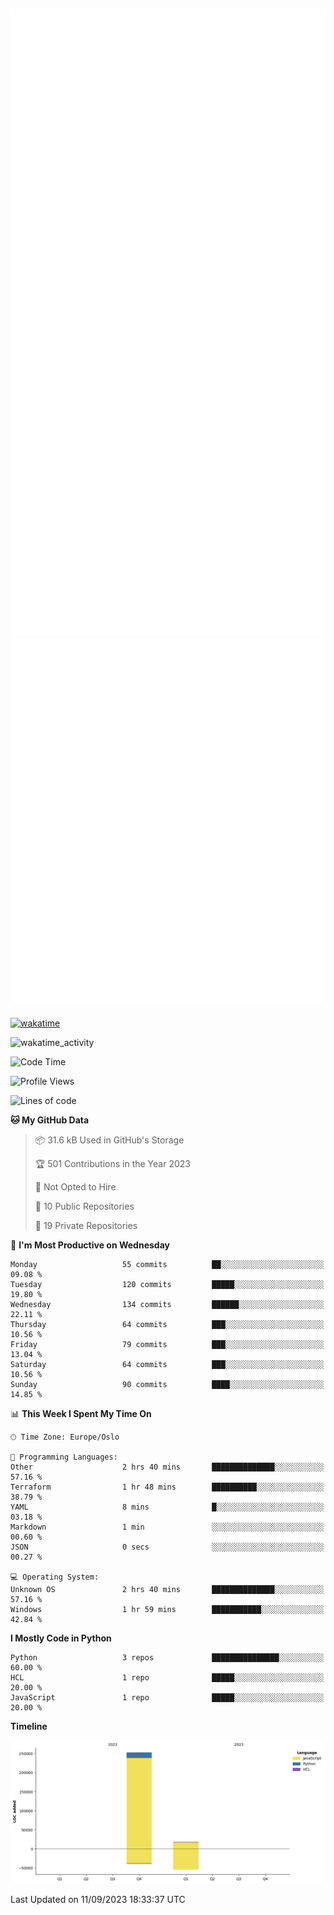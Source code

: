 ![Metrics](/metrics.svg)![Additional metrics](metrics.additional.svg)
----------------------------------------------------------------------------------------------------------------------------------------------------

[![wakatime](https://wakatime.com/badge/user/139c3dc8-b99d-475a-b6b4-e7663d03add8.svg)](https://wakatime.com/@139c3dc8-b99d-475a-b6b4-e7663d03add8)

![wakatime_activity](https://wakatime.com/share/@merca/d0fb6363-0f77-40ae-9525-9b9347ed2e36.svg)

<!--START_SECTION:waka-->
![Code Time](http://img.shields.io/badge/Code%20Time-6%2C751%20hrs%2029%20mins-blue)

![Profile Views](http://img.shields.io/badge/Profile%20Views-0-blue)

![Lines of code](https://img.shields.io/badge/From%20Hello%20World%20I%27ve%20Written-270.4%20thousand%20lines%20of%20code-blue)

**🐱 My GitHub Data** 

> 📦 31.6 kB Used in GitHub's Storage 
 > 
> 🏆 501 Contributions in the Year 2023
 > 
> 🚫 Not Opted to Hire
 > 
> 📜 10 Public Repositories 
 > 
> 🔑 19 Private Repositories 
 > 
📅 **I'm Most Productive on Wednesday** 

```text
Monday                   55 commits          ██░░░░░░░░░░░░░░░░░░░░░░░   09.08 % 
Tuesday                  120 commits         █████░░░░░░░░░░░░░░░░░░░░   19.80 % 
Wednesday                134 commits         ██████░░░░░░░░░░░░░░░░░░░   22.11 % 
Thursday                 64 commits          ███░░░░░░░░░░░░░░░░░░░░░░   10.56 % 
Friday                   79 commits          ███░░░░░░░░░░░░░░░░░░░░░░   13.04 % 
Saturday                 64 commits          ███░░░░░░░░░░░░░░░░░░░░░░   10.56 % 
Sunday                   90 commits          ████░░░░░░░░░░░░░░░░░░░░░   14.85 % 
```


📊 **This Week I Spent My Time On** 

```text
🕑︎ Time Zone: Europe/Oslo

💬 Programming Languages: 
Other                    2 hrs 40 mins       ██████████████░░░░░░░░░░░   57.16 % 
Terraform                1 hr 48 mins        ██████████░░░░░░░░░░░░░░░   38.79 % 
YAML                     8 mins              █░░░░░░░░░░░░░░░░░░░░░░░░   03.18 % 
Markdown                 1 min               ░░░░░░░░░░░░░░░░░░░░░░░░░   00.60 % 
JSON                     0 secs              ░░░░░░░░░░░░░░░░░░░░░░░░░   00.27 % 

💻 Operating System: 
Unknown OS               2 hrs 40 mins       ██████████████░░░░░░░░░░░   57.16 % 
Windows                  1 hr 59 mins        ███████████░░░░░░░░░░░░░░   42.84 % 
```

**I Mostly Code in Python** 

```text
Python                   3 repos             ███████████████░░░░░░░░░░   60.00 % 
HCL                      1 repo              █████░░░░░░░░░░░░░░░░░░░░   20.00 % 
JavaScript               1 repo              █████░░░░░░░░░░░░░░░░░░░░   20.00 % 
```



**Timeline**

![Lines of Code chart](https://raw.githubusercontent.com/merca/merca/current/assets/bar_graph.png)


 Last Updated on 11/09/2023 18:33:37 UTC
<!--END_SECTION:waka-->
